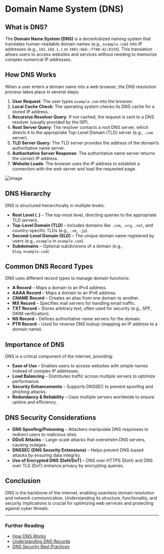 # Domain Name System (DNS)

## What is DNS?
The **Domain Name System (DNS)** is a decentralized naming system that translates human-readable domain names (e.g., `example.com`) into IP addresses (e.g., `192.168.1.1` or `2001:db8::ff00:42:8329`). This translation allows users to access websites and services without needing to memorize complex numerical IP addresses.

## How DNS Works
When a user enters a domain name into a web browser, the DNS resolution process takes place in several steps:

1. **User Request**: The user types `example.com` into the browser.
2. **Local Cache Check**: The operating system checks its DNS cache for a stored IP address.
3. **Recursive Resolver Query**: If not cached, the request is sent to a DNS resolver (usually provided by the ISP).
4. **Root Server Query**: The resolver contacts a root DNS server, which directs it to the appropriate Top-Level Domain (TLD) server (e.g., `.com` server).
5. **TLD Server Query**: The TLD server provides the address of the domain’s authoritative name server.
6. **Authoritative Server Response**: The authoritative name server returns the correct IP address.
7. **Website Loads**: The browser uses the IP address to establish a connection with the web server and load the requested page.

![image](https://github.com/user-attachments/assets/1b290191-7416-444c-80b6-cd3d1b018129)


## DNS Hierarchy
DNS is structured hierarchically in multiple levels:

- **Root Level (`.`)** – The top-most level, directing queries to the appropriate TLD servers.
- **Top-Level Domain (TLD)** – Includes domains like `.com`, `.org`, `.net`, and country-specific TLDs (e.g., `.uk`, `.jp`).
- **Second-Level Domain (SLD)** – The unique domain name registered by users (e.g., `example` in `example.com`).
- **Subdomains** – Optional subdivisions of a domain (e.g., `blog.example.com`).

## Common DNS Record Types
DNS uses different record types to manage domain functions:

- **A Record** – Maps a domain to an IPv4 address.
- **AAAA Record** – Maps a domain to an IPv6 address.
- **CNAME Record** – Creates an alias from one domain to another.
- **MX Record** – Specifies mail servers for handling email traffic.
- **TXT Record** – Stores arbitrary text, often used for security (e.g., SPF, DKIM verification).
- **NS Record** – Defines authoritative name servers for the domain.
- **PTR Record** – Used for reverse DNS lookup (mapping an IP address to a domain name).

## Importance of DNS
DNS is a critical component of the internet, providing:

- **Ease of Use** – Enables users to access websites with simple names instead of complex IP addresses.
- **Load Balancing** – Distributes traffic across multiple servers to optimize performance.
- **Security Enhancements** – Supports DNSSEC to prevent spoofing and phishing attacks.
- **Redundancy & Reliability** – Uses multiple servers worldwide to ensure uptime and efficiency.

## DNS Security Considerations
- **DNS Spoofing/Poisoning** – Attackers manipulate DNS responses to redirect users to malicious sites.
- **DDoS Attacks** – Large-scale attacks that overwhelm DNS servers, causing outages.
- **DNSSEC (DNS Security Extensions)** – Helps prevent DNS-based attacks by ensuring data integrity.
- **Use of Encrypted DNS (DoH/DoT)** – DNS over HTTPS (DoH) and DNS over TLS (DoT) enhance privacy by encrypting queries.

## Conclusion
DNS is the backbone of the internet, enabling seamless domain resolution and network communication. Understanding its structure, functionality, and security implications is crucial for optimizing web services and protecting against cyber threats.

---

### Further Reading
- [How DNS Works](https://www.cloudflare.com/learning/dns/what-is-dns/)
- [Understanding DNS Records](https://www.namecheap.com/support/knowledgebase/article.aspx/319/2237/dns-records-explained/)
- [DNS Security Best Practices](https://www.cisa.gov/dns-security-best-practices/)
